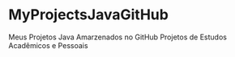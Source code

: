 MyProjectsJavaGitHub
====================

Meus Projetos Java Amarzenados no GitHub
Projetos de Estudos Acadêmicos e Pessoais
